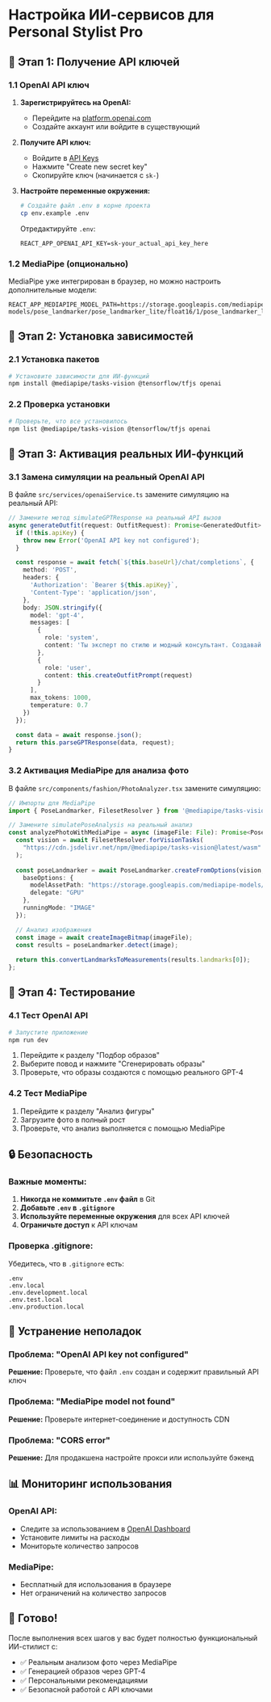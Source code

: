 # Настройка ИИ-сервисов для Personal Stylist Pro

## 🚀 Этап 1: Получение API ключей

### 1.1 OpenAI API ключ

1. **Зарегистрируйтесь на OpenAI:**
   - Перейдите на [platform.openai.com](https://platform.openai.com)
   - Создайте аккаунт или войдите в существующий

2. **Получите API ключ:**
   - Войдите в [API Keys](https://platform.openai.com/api-keys)
   - Нажмите "Create new secret key"
   - Скопируйте ключ (начинается с `sk-`)

3. **Настройте переменные окружения:**
   ```bash
   # Создайте файл .env в корне проекта
   cp env.example .env
   ```
   
   Отредактируйте `.env`:
   ```
   REACT_APP_OPENAI_API_KEY=sk-your_actual_api_key_here
   ```

### 1.2 MediaPipe (опционально)

MediaPipe уже интегрирован в браузер, но можно настроить дополнительные модели:

```
REACT_APP_MEDIAPIPE_MODEL_PATH=https://storage.googleapis.com/mediapipe-models/pose_landmarker/pose_landmarker_lite/float16/1/pose_landmarker_lite.task
```

## 🔧 Этап 2: Установка зависимостей

### 2.1 Установка пакетов

```bash
# Установите зависимости для ИИ-функций
npm install @mediapipe/tasks-vision @tensorflow/tfjs openai
```

### 2.2 Проверка установки

```bash
# Проверьте, что все установилось
npm list @mediapipe/tasks-vision @tensorflow/tfjs openai
```

## 🎯 Этап 3: Активация реальных ИИ-функций

### 3.1 Замена симуляции на реальный OpenAI API

В файле `src/services/openaiService.ts` замените симуляцию на реальный API:

```typescript
// Замените метод simulateGPTResponse на реальный API вызов
async generateOutfit(request: OutfitRequest): Promise<GeneratedOutfit> {
  if (!this.apiKey) {
    throw new Error('OpenAI API key not configured');
  }

  const response = await fetch(`${this.baseUrl}/chat/completions`, {
    method: 'POST',
    headers: {
      'Authorization': `Bearer ${this.apiKey}`,
      'Content-Type': 'application/json',
    },
    body: JSON.stringify({
      model: 'gpt-4',
      messages: [
        {
          role: 'system',
          content: 'Ты эксперт по стилю и модный консультант. Создавай детальные образы одежды.'
        },
        {
          role: 'user',
          content: this.createOutfitPrompt(request)
        }
      ],
      max_tokens: 1000,
      temperature: 0.7
    })
  });

  const data = await response.json();
  return this.parseGPTResponse(data, request);
}
```

### 3.2 Активация MediaPipe для анализа фото

В файле `src/components/fashion/PhotoAnalyzer.tsx` замените симуляцию:

```typescript
// Импорты для MediaPipe
import { PoseLandmarker, FilesetResolver } from '@mediapipe/tasks-vision';

// Замените simulatePoseAnalysis на реальный анализ
const analyzePhotoWithMediaPipe = async (imageFile: File): Promise<PoseLandmarks> => {
  const vision = await FilesetResolver.forVisionTasks(
    "https://cdn.jsdelivr.net/npm/@mediapipe/tasks-vision@latest/wasm"
  );
  
  const poseLandmarker = await PoseLandmarker.createFromOptions(vision, {
    baseOptions: {
      modelAssetPath: "https://storage.googleapis.com/mediapipe-models/pose_landmarker/pose_landmarker_lite/float16/1/pose_landmarker_lite.task",
      delegate: "GPU"
    },
    runningMode: "IMAGE"
  });

  // Анализ изображения
  const image = await createImageBitmap(imageFile);
  const results = poseLandmarker.detect(image);
  
  return this.convertLandmarksToMeasurements(results.landmarks[0]);
};
```

## 🧪 Этап 4: Тестирование

### 4.1 Тест OpenAI API

```bash
# Запустите приложение
npm run dev
```

1. Перейдите к разделу "Подбор образов"
2. Выберите повод и нажмите "Сгенерировать образы"
3. Проверьте, что образы создаются с помощью реального GPT-4

### 4.2 Тест MediaPipe

1. Перейдите к разделу "Анализ фигуры"
2. Загрузите фото в полный рост
3. Проверьте, что анализ выполняется с помощью MediaPipe

## 🔒 Безопасность

### Важные моменты:

1. **Никогда не коммитьте `.env` файл** в Git
2. **Добавьте `.env` в `.gitignore`**
3. **Используйте переменные окружения** для всех API ключей
4. **Ограничьте доступ** к API ключам

### Проверка .gitignore:

Убедитесь, что в `.gitignore` есть:
```
.env
.env.local
.env.development.local
.env.test.local
.env.production.local
```

## 🚨 Устранение неполадок

### Проблема: "OpenAI API key not configured"
**Решение:** Проверьте, что файл `.env` создан и содержит правильный API ключ

### Проблема: "MediaPipe model not found"
**Решение:** Проверьте интернет-соединение и доступность CDN

### Проблема: "CORS error"
**Решение:** Для продакшена настройте прокси или используйте бэкенд

## 📊 Мониторинг использования

### OpenAI API:
- Следите за использованием в [OpenAI Dashboard](https://platform.openai.com/usage)
- Установите лимиты на расходы
- Мониторьте количество запросов

### MediaPipe:
- Бесплатный для использования в браузере
- Нет ограничений на количество запросов

## 🎉 Готово!

После выполнения всех шагов у вас будет полностью функциональный ИИ-стилист с:
- ✅ Реальным анализом фото через MediaPipe
- ✅ Генерацией образов через GPT-4
- ✅ Персональными рекомендациями
- ✅ Безопасной работой с API ключами 